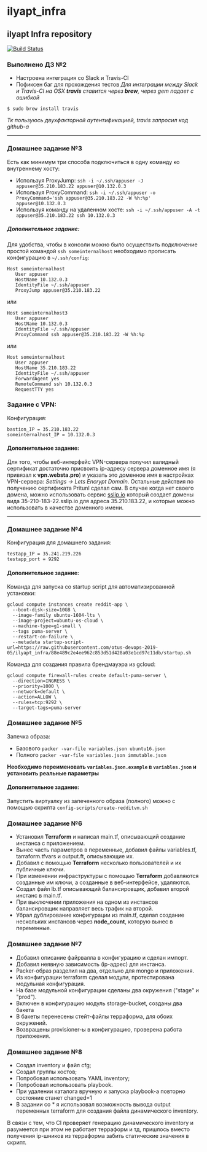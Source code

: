 # ilyapt_infra
## ilyapt Infra repository

[![Build Status](https://travis-ci.com/otus-devops-2019-05/ilyapt_infra.svg?branch=master)](https://travis-ci.com/otus-devops-2019-05/ilyapt_infra)

### Выполнено ДЗ №2
- Настроена интеграция со Slack и Travis-CI
- Пофиксен баг для прохождения тестов
*Для интеграции между Slack и Travis-CI на OSX **travis** ставится через **brew**, через gem падает с ошибкой*
```
$ sudo brew install travis
```
*Тк пользуюсь двухфакторной аутентификацией, travis запросил код github-а*


------------

### Домашнее задание №3
Есть как минимум три способа подключиться в одну команду ко внутреннему хосту:
- Используя ProxyJump: `ssh -i ~/.ssh/appuser -J appuser@35.210.183.22 appuser@10.132.0.3`
- Используя ProxyCommand: `ssh -i ~/.ssh/appuser -o ProxyCommand='ssh appuser@35.210.183.22 -W %h:%p' appuser@10.132.0.3`
- Используя команду на удаленном хосте: `ssh -i ~/.ssh/appuser -A -t appuser@35.210.183.22 ssh 10.132.0.3`

##### Дополнительное задание:
Для удобства, чтобы в консоли можно было осуществить подключение простой командой `ssh someinternalhost` необходимо прописать конфигурацию в `~/.ssh/config`:
```
Host someinternalhost
   User appuser
   HostName 10.132.0.3
   IdentityFile ~/.ssh/appuser
   ProxyJump appuser@35.210.183.22
 ```
или
```
Host someinternalhost3
   User appuser
   HostName 10.132.0.3
   IdentityFile ~/.ssh/appuser
   ProxyCommand ssh appuser@35.210.183.22 -W %h:%p
```
или
```
Host someinternalhost
   User appuser
   HostName 35.210.183.22
   IdentityFile ~/.ssh/appuser
   ForwardAgent yes
   RemoteCommand ssh 10.132.0.3
   RequestTTY yes
```

### Задание с VPN:
Конфигурация:
```
bastion_IP = 35.210.183.22
someinternalhost_IP = 10.132.0.3
```

#### Дополнительное задание:
Для того, чтобы веб-интерфейс VPN-сервера получил валидный сертификат достаточно присвоить ip-адресу сервера доменное имя (я привязал к **vpn.websta.pro**) и указать это доменное имя в настройках VPN-сервера: *Settings -> Lets Encrypt Domain*. Остальные действия по получению сертификата Pritunl сделал сам. В случае когда нет своего домена, можно использовать сервис [sslip.io](https://sslip.io) который создает домены вида 35-210-183-22.sslip.io для адреса 35.210.183.22, и которые можно использовать в качестве доменного имени.

------------

### Домашнее задание №4
Конфигурация для домашнего задания:
```
testapp_IP = 35.241.219.226
testapp_port = 9292
```
#### Дополнительное задание:
Команда для запуска со startup script для автоматизированной установки:
```
gcloud compute instances create reddit-app \
  --boot-disk-size=10GB \
  --image-family ubuntu-1604-lts \
  --image-project=ubuntu-os-cloud \
  --machine-type=g1-small \
  --tags puma-server \
  --restart-on-failure \
  --metadata startup-script-url=https://raw.githubusercontent.com/otus-devops-2019-05/ilyapt_infra/88e489c2e4ee962c853d51d428a03e1cd97c11db/startup.sh
```
Команда для создания правила брендмауэра из gcloud:
```
gcloud compute firewall-rules create default-puma-server \
  --direction=INGRESS \
  --priority=1000 \
  --network=default \
  --action=ALLOW \
  --rules=tcp:9292 \
  --target-tags=puma-server
```

### Домашнее задание №5
Запечка образа:
- Базового `packer -var-file variables.json ubuntu16.json`
- Полного `packer -var-file variables.json immutable.json`

**Необходимо переименовать `variables.json.example` в `variables.json` и установить реальные параметры**

#### Дополнительное задание:
Запустить виртуалку из запеченного образа (полного) можно с помощью скрипта `config-scripts/create-redditvm.sh`

### Домашнее задание №6
- Установил **Terraform** и написал main.tf, описывающий создание инстанса с приложением.
- Вынес часть параметров в переменные, добавил файлы variables.tf, tarraform.tfvars и output.ft, описывающие их.
- Добавил с помощью **Terraform** несколько пользователей и их публичные ключи.
- При изменении инфраструктуры с помощью **Terraform** добавляются созданные им ключи, а созданные в веб-интерфейсе, удаляются.
- Создал файл lb.tf описывающий балансировщик, добавил второй инстанс в main.tf.
- При выключении приложения на одном из инстансов балансировщик направляет весь трафик на второй.
- Убрал дублирование конфигурации из main.tf, сделал создание нескольких инстансов через **node_count**, которую вынес в переменные.

### Домашнее задание №7

- Добавил описание файрвалла в конфигурацию и сделан импорт.
- Добавил неявную зависимость (ip-адрес) для инстанса.
- Packer-образ разделил на два, отдельно для mongo и приложения.
- Из конфигурации terraform сделал модули, протестирована модульная конфигурация.
- На базе модульной конфигурации сделаны два окружения ("stage" и "prod").
- Включен в конфигурацию модуль storage-bucket, созданы два бакета
- В бакеты перенесены стейт-файлы терраформа, для обоих окружений.
- Возвращены provisioner-ы в конфигурацию, проверена работа приложения.

### Домашнее задание №8

- Создал inventory и файл cfg;
- Создал группы хостов;
- Попробовал использовать YAML inventory;
- Попробовал использовать playbook.
- При удалении каталога вручную и запуска playbook-а повторно состояние станет changed=1
- В задании со * я использовал возможность вывода output переменных terraform для создания файла динамического inventory.

В связи с тем, что CI проверяет генерацию динамического inventory и разумеется при этом не работает терраформ и тд, пришлось вместо получения ip-шников из терраформа забить статические значения в скрипт.
